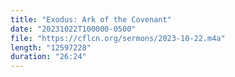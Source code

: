 ```yaml
---
title: "Exodus: Ark of the Covenant"
date: "20231022T100000-0500"
file: "https://cflcn.org/sermons/2023-10-22.m4a"
length: "12597228"
duration: "26:24"
---
```

